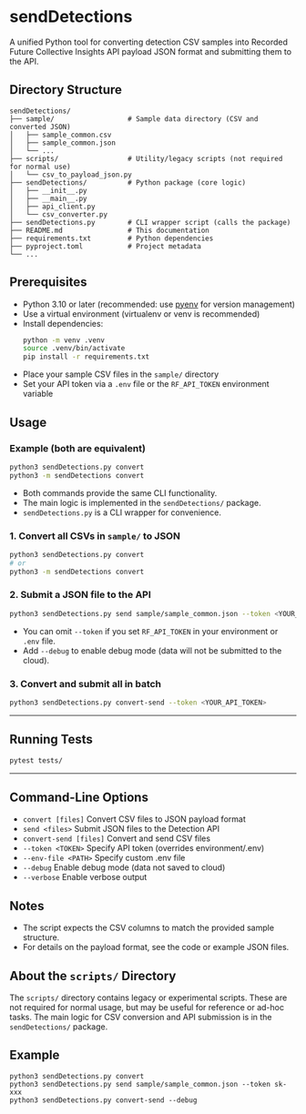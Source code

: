# sendDetections

A unified Python tool for converting detection CSV samples into Recorded Future Collective Insights API payload JSON format and submitting them to the API.

## Directory Structure

```
sendDetections/
├── sample/                  # Sample data directory (CSV and converted JSON)
│   ├── sample_common.csv
│   ├── sample_common.json
│   └── ...
├── scripts/                 # Utility/legacy scripts (not required for normal use)
│   └── csv_to_payload_json.py
├── sendDetections/          # Python package (core logic)
│   ├── __init__.py
│   ├── __main__.py
│   ├── api_client.py
│   └── csv_converter.py
├── sendDetections.py        # CLI wrapper script (calls the package)
├── README.md                # This documentation
├── requirements.txt         # Python dependencies
├── pyproject.toml           # Project metadata
└── ...
```

## Prerequisites
- Python 3.10 or later (recommended: use [pyenv](https://github.com/pyenv/pyenv) for version management)
- Use a virtual environment (virtualenv or venv is recommended)
- Install dependencies:
  ```sh
  python -m venv .venv
  source .venv/bin/activate
  pip install -r requirements.txt
  ```
- Place your sample CSV files in the `sample/` directory
- Set your API token via a `.env` file or the `RF_API_TOKEN` environment variable

## Usage

### Example (both are equivalent)
```sh
python3 sendDetections.py convert
python3 -m sendDetections convert
```
- Both commands provide the same CLI functionality.
- The main logic is implemented in the `sendDetections/` package.
- `sendDetections.py` is a CLI wrapper for convenience.

### 1. Convert all CSVs in `sample/` to JSON
```sh
python3 sendDetections.py convert
# or
python3 -m sendDetections convert
```

### 2. Submit a JSON file to the API
```sh
python3 sendDetections.py send sample/sample_common.json --token <YOUR_API_TOKEN>
```
- You can omit `--token` if you set `RF_API_TOKEN` in your environment or `.env` file.
- Add `--debug` to enable debug mode (data will not be submitted to the cloud).

### 3. Convert and submit all in batch
```sh
python3 sendDetections.py convert-send --token <YOUR_API_TOKEN>
```

---

## Running Tests
```sh
pytest tests/
```

---

## Command-Line Options
- `convert [files]`         Convert CSV files to JSON payload format
- `send <files>`            Submit JSON files to the Detection API
- `convert-send [files]`    Convert and send CSV files
- `--token <TOKEN>`         Specify API token (overrides environment/.env)
- `--env-file <PATH>`       Specify custom .env file
- `--debug`                 Enable debug mode (data not saved to cloud)
- `--verbose`               Enable verbose output

## Notes
- The script expects the CSV columns to match the provided sample structure.
- For details on the payload format, see the code or example JSON files.

## About the `scripts/` Directory
The `scripts/` directory contains legacy or experimental scripts. These are not required for normal usage, but may be useful for reference or ad-hoc tasks. The main logic for CSV conversion and API submission is in the `sendDetections/` package.

## Example
```
python3 sendDetections.py convert
python3 sendDetections.py send sample/sample_common.json --token sk-xxx
python3 sendDetections.py convert-send --debug
```
